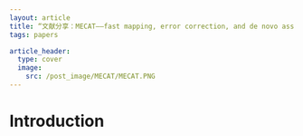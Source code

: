 ```yaml
---
layout: article
title: “文献分享：MECAT——fast mapping, error correction, and de novo assembly for single-molecule sequencing reads”
tags: papers

article_header:
  type: cover
  image: 
    src: /post_image/MECAT/MECAT.PNG
---
```


# Introduction
